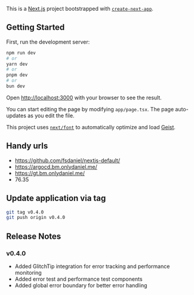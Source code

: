 This is a [Next.js](https://nextjs.org) project bootstrapped with [`create-next-app`](https://nextjs.org/docs/app/api-reference/cli/create-next-app).

## Getting Started

First, run the development server:

```bash
npm run dev
# or
yarn dev
# or
pnpm dev
# or
bun dev
```

Open [http://localhost:3000](http://localhost:3000) with your browser to see the result.

You can start editing the page by modifying `app/page.tsx`. The page auto-updates as you edit the file.

This project uses [`next/font`](https://nextjs.org/docs/app/building-your-application/optimizing/fonts) to automatically optimize and load [Geist](https://vercel.com/font).

## Handy urls
- https://github.com/fsdaniel/nextjs-default/
- https://argocd.bm.onlydaniel.me/
- https://gt.bm.onlydaniel.me/
- 76.35


## Update application via tag

```bash
git tag v0.4.0
git push origin v0.4.0
```

## Release Notes

### v0.4.0
- Added GlitchTip integration for error tracking and performance monitoring
- Added error test and performance test components
- Added global error boundary for better error handling


